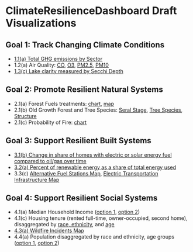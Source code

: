 # ClimateResilienceDashboard Draft Visualizations

## Goal 1: Track Changing Climate Conditions

* [1.1(a) Total GHG emissions by Sector](1.1(a)_Greenhouse_Gas.html)
* 1.2(a) Air Quality: [CO](1.2(a)_Air_Quality_CO.html), [O3](1.2(a)_Air_Quality_O3.html), [PM2.5](1.2(a)_Air_Quality_PM2.5.html), [PM10](1.2(a)_Air_Quality_PM10.html)
* [1.3(c) Lake clarity measured by Secchi Depth](1.3(c)_Secchi_Depth.html)

## Goal 2: Promote Resilient Natural Systems

* 2.1(a) Forest Fuels treatments: [chart](2.1(a)_ForestFuel.html), [map](Maps/ForestFuelTreatment.html)
* 2.1(b) Old Growth Forest and Tree Species: [Seral Stage](2.1(b)_OldGrowthForest_SeralStage.html), [Tree Species](2.1(b)_OldGrowthForest_Species.html), [Structure](2.1(b)_OldGrowthForest_Structure.html)
* 2.1(c) Probability of Fire: [chart](2.1(c)_Probability_of_Fire.html)

## Goal 3: Support Resilient Built Systems

* [3.1(b) Change in share of homes with electric or solar energy fuel compared to oil/gas over time](3.1(b)_HomeHeatingFuels.html)
* [3.2(a) Percent of renewable energy as a share of total energy used](3.2(a)_EnergyMix.html)
* 3.3(c) [Alternative Fuel Stations Map](Maps/AlternateFuelStations.html), [Electric Transportation Infrastructure Map](Maps/ElectricTransportationInfrastructure.html)

## Goal 4: Support Resilient Social Systems

* 4.1(a) Median Household Income ([option 1](4.1(a)_Household_Income_v1.html), [option 2](4.1(a)_Household_Income_v2.html))
* 4.1(c) Housing tenure (rented full-time, owner-occupied, second home), disaggregated by [race, ethnicity](4.1(c)_TenureByRace.html), and [age](4.1(c)_TenureByAge.html)
* [4.3(a) Wildfire Incidents Map](Maps/Firewise_IncidentsRxBurn_EmergencyServices.html)
* 4.4(a) Population disaggregated by race and ethnicity, age groups ([option 1](4.4(a)_RaceEthnicity_v1.html), [option 2](4.4(a)_RaceEthnicity_v2.html))

